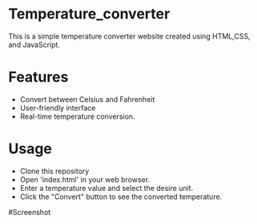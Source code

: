 # Temperature_converter
This is a simple temperature converter website created using HTML,CSS, and JavaScript.

# Features
- Convert between Celsius and Fahrenheit
- User-friendly interface
- Real-time temperature conversion.

# Usage
- Clone this repository
- Open 'index.html' in your web browser.
- Enter a temperature value and select the desire unit.
- Click the "Convert" button to see the converted temperature.

#Screenshot

 
